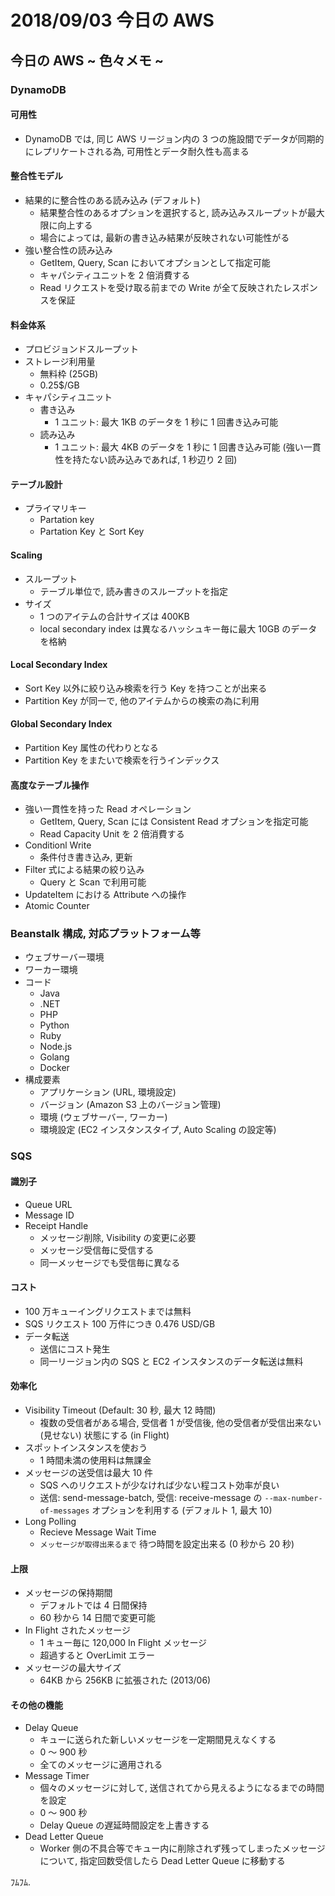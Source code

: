 # 2018/09/03 今日の AWS

## 今日の AWS ~ 色々メモ ~

### DynamoDB

#### 可用性

* DynamoDB では, 同じ AWS リージョン内の 3 つの施設間でデータが同期的にレプリケートされる為, 可用性とデータ耐久性も高まる

#### 整合性モデル

* 結果的に整合性のある読み込み (デフォルト)
    * 結果整合性のあるオプションを選択すると, 読み込みスループットが最大限に向上する
    * 場合によっては, 最新の書き込み結果が反映されない可能性がる
* 強い整合性の読み込み
    * GetItem, Query, Scan においてオプションとして指定可能
    * キャパシティユニットを 2 倍消費する
    * Read リクエストを受け取る前までの Write が全て反映されたレスポンスを保証

#### 料金体系

* プロビジョンドスループット
* ストレージ利用量
    * 無料枠 (25GB)
    * 0.25$/GB
* キャパシティユニット
    * 書き込み
        * 1 ユニット: 最大 1KB のデータを 1 秒に 1 回書き込み可能
    * 読み込み
        * 1 ユニット: 最大 4KB のデータを 1 秒に 1 回書き込み可能 (強い一貫性を持たない読み込みであれば, 1 秒辺り 2 回)

#### テーブル設計

* プライマリキー
    * Partation key
    * Partation Key と Sort Key

#### Scaling

* スループット
    * テーブル単位で, 読み書きのスループットを指定
* サイズ
    * 1 つのアイテムの合計サイズは 400KB
    * local secondary index は異なるハッシュキー毎に最大 10GB のデータを格納

#### Local Secondary Index

* Sort Key 以外に絞り込み検索を行う Key を持つことが出来る
* Partition Key が同一で, 他のアイテムからの検索の為に利用

#### Global Secondary Index

* Partition Key 属性の代わりとなる
* Partition Key をまたいで検索を行うインデックス

#### 高度なテーブル操作

* 強い一貫性を持った Read オペレーション
    * GetItem, Query, Scan には Consistent Read オプションを指定可能
    * Read Capacity Unit を 2 倍消費する
* Conditionl Write
    * 条件付き書き込み, 更新
* Filter 式による結果の絞り込み
    * Query と Scan で利用可能
* UpdateItem における Attribute への操作
* Atomic Counter

### Beanstalk 構成, 対応プラットフォーム等

* ウェブサーバー環境
* ワーカー環境
* コード
    * Java
    * .NET
    * PHP
    * Python
    * Ruby
    * Node.js
    * Golang
    * Docker
* 構成要素
    * アプリケーション (URL, 環境設定)
    * バージョン (Amazon S3 上のバージョン管理)
    * 環境 (ウェブサーバー, ワーカー)
    * 環境設定 (EC2 インスタンスタイプ, Auto Scaling の設定等)

### SQS

#### 識別子

* Queue URL
* Message ID
* Receipt Handle
    * メッセージ削除, Visibility の変更に必要
    * メッセージ受信毎に受信する
    * 同一メッセージでも受信毎に異なる

#### コスト

* 100 万キューイングリクエストまでは無料
* SQS リクエスト 100 万件につき 0.476 USD/GB
* データ転送
    * 送信にコスト発生
    * 同一リージョン内の SQS と EC2 インスタンスのデータ転送は無料

#### 効率化

* Visibility Timeout (Default: 30 秒, 最大 12 時間)
    * 複数の受信者がある場合, 受信者 1 が受信後, 他の受信者が受信出来ない (見せない) 状態にする (in Flight)
* スポットインスタンスを使おう
    * 1 時間未満の使用料は無課金
* メッセージの送受信は最大 10 件
    * SQS へのリクエストが少なければ少ない程コスト効率が良い
    * 送信: send-message-batch, 受信: receive-message の `--max-number-of-messages` オプションを利用する (デフォルト 1, 最大 10)
* Long Polling
    * Recieve Message Wait Time
    * `メッセージが取得出来るまで` 待つ時間を設定出来る (0 秒から 20 秒)

#### 上限

* メッセージの保持期間
    * デフォルトでは 4 日間保持
    * 60 秒から 14 日間で変更可能
* In Flight されたメッセージ
    * 1 キュー毎に 120,000 In Flight メッセージ
    * 超過すると OverLimit エラー
* メッセージの最大サイズ
    * 64KB から 256KB に拡張された (2013/06)

#### その他の機能

* Delay Queue
    * キューに送られた新しいメッセージを一定期間見えなくする
    * 0 〜 900 秒
    * 全てのメッセージに適用される
* Message Timer
    * 個々のメッセージに対して, 送信されてから見えるようになるまでの時間を設定
    * 0 〜 900 秒
    * Delay Queue の遅延時間設定を上書きする
* Dead Letter Queue
    * Worker 側の不具合等でキュー内に削除されず残ってしまったメッセージについて, 指定回数受信したら Dead Letter Queue に移動する

ﾌﾑﾌﾑ.
